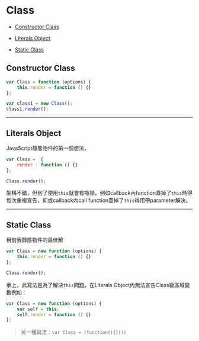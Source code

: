 Class 
=====

- [Constructor Class](#constructor-class)

- [Literals Object](#literals-object)

- [Static Class](#static-class)


## Constructor Class

```javascript
var Class = function (options) {
    this.render = function () {}
};

var class1 = new Class();
class1.render(); 
```

---

## Literals Object

JavaScript靜態物件的第一個想法，

```javascript
var Class =  {
    render : function () {}
};

Class.render(); 
```

架構不錯，但到了使用`this`就會有瓶頸，例如callback內function蓋掉了`this`時得每次重複宣告，抑或callback內call function蓋掉了`this`得用帶parameter解決。

---

## Static Class

目前我靜態物件的最佳解

```javascript
var Class = new function (options) {
    this.render = function () {}
};

Class.render(); 
```

承上，此寫法是為了解決`this`問題，在Literals Object內無法宣告Class級區域變數例如：

```javascript
var Class = new function (options) {
    var self = this;
    self.render = function () {}
};
```

> 另一種寫法：`var Class = (function(){}())`
